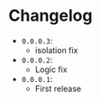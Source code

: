# Changelog
* `0.0.0.3`:
    * isolation fix
* `0.0.0.2`:
    * Logic fix
* `0.0.0.1`:
    * First release